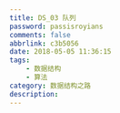 ```yaml
---
title: DS_03 队列
password: passisroyians
comments: false
abbrlink: c3b5056
date: 2018-05-05 11:36:15
tags: 
    - 数据结构
    - 算法
category: 数据结构之路
description:
---
```


